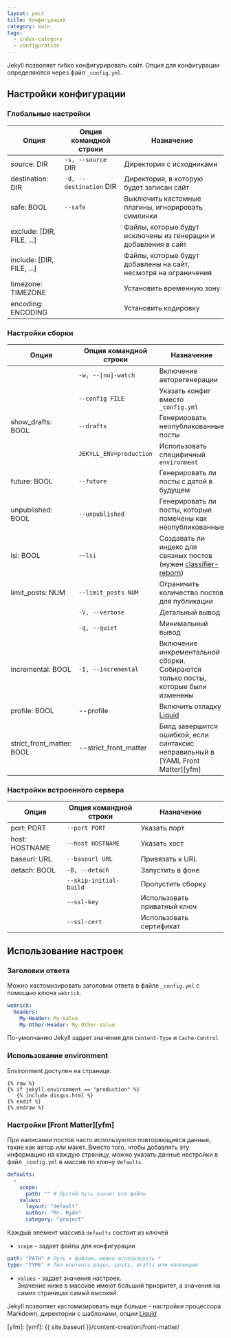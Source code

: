 ```yaml
---
layout: post
title: Конфигурация
category: main
tags:
  - index-category
  - configuration
---
```

Jekyll позволяет гибко конфигурировать сайт. Опция для конфигурации определяются через файл `_config.yml`.
<!--more-->
## Настройки конфигурации
### Глобальные настройки  

| Опция | Опция командной строки | Назначение |
| - | - | - |
| source: DIR | `-s, --source` DIR     | Директория с исходниками |
| destination: DIR | `-d, --destination` DIR | Директория, в которую будет записан сайт |
| safe: BOOL | `--safe` | Выключить кастомные плагины, игнорировать симлинки |
| exclude: [DIR, FILE, ...] |  | Файлы, которые будут исключены из генерации и добавления в сайт |
| include: [DIR, FILE, ...] |  | Файлы, которые будут добавлены на сайт, несмотря на ограничения |
| timezone: TIMEZONE |  | Установить временную зону |
| encoding: ENCODING |  | Установить кодировку |


### Настройки сборки

| Опция | Опция командной строки | Назначение |
| - | - | - |
|  | `-w, --[no]-watch` | Включение авторегенерации |
|  | `--config FILE` | Указать конфиг вместо `_config.yml` |
| show_drafts: BOOL | `--drafts` | Генерировать неопубликованные посты |
|  | `JEKYLL_ENV=production` | Использовать специфичный `environment` |
| future: BOOL | `--future` | Генерировать ли посты с датой в будущем |
| unpublished: BOOL | `--unpublished` | Генерировать ли посты, которые помечены как неопубликованные |
| lsi: BOOL | `--lsi` | Создавать ли индекс для связных постов (нужен [classifier-reborn])|
| limit_posts: NUM | `--limit_posts NUM`| Ограничить количество постов для публикации |
|  | `-V, --verbose`| Детальный вывод |
|  | `-q, --quiet`| Минимальный вывод |
| incremental: BOOL | `-I, --incremental`| Включение инкрементальной сборки. Собираются только посты, которые были изменены |
| profile: BOOL | --profile | Включить отладку [Liquid] |
| strict_front_matter: BOOL | --strict_front_matter | Билд завершится ошибкой, если синтаксис неправильный в [YAML Front Matter][yfm] |


### Настройки встроенного сервера

| Опция | Опция командной строки | Назначение |
| - | - | - |
| port: PORT | `--port PORT` | Указать порт |
| host: HOSTNAME | `--host HOSTNAME` | Указать хост |
| baseurl: URL | `--baseurl URL` | Привязать к URL |
| detach: BOOL | `-B, --detach` | Запустить в фоне |
|  | `--skip-initial-build` | Пропустить сборку |
|  | `--ssl-key` | Использовать приватный ключ |
|  | `--ssl-cert` | Использовать сертификат |



## Использование настроек
### Заголовки ответа
Можно кастомизировать заголовки ответа в файле `_config.yml` с помощью ключа `webrick`.
```yaml
webrick:
  headers:
    My-Header: My-Value
    My-Other-Header: My-Other-Value
```
По-умолчанию Jekyll задает значения для `Content-Type` и `Cache-Control`

### Использование environment
Environment доступен на странице.
```liquid
{% raw %}
{% if jekyll.environment == "production" %}
   {% include disqus.html %}
{% endif %}
{% endraw %}
```

### Настройки [Front Matter][yfm]
При написании постов часто используются повторяющиеся данные, такие как автор или макет. Вместо того, чтобы добавлять эту информацию на каждую страницу, можно указать данные настройки в файл `_config.yml` в массив по ключу `defaults`.
```yaml
defaults:
  -
    scope:
      path: "" # Пустой путь значит все файлы
    values:
      layout: "default"
      author: "Mr. Hyde"
      category: "project"
```
Каждый элемент массива `defaults` состоит из ключей
- `scope` - задает файлы для конфигурации
```yaml
path: "PATH" # Путь к файлам, можно использовать *
type: "TYPE" # Тип контента pages, posts, drafts или коллекции
```
- `values` - задает значения настроек.  
Значение ниже в массиве имеют больший приоритет, а значения на самих страницах самый высокий.

Jekyll позволяет кастомизировать еще больше - настройки процессора Markdown, директории с шаблонами, опции [Liquid]

[classifier-reborn]: http://www.classifier-reborn.com/
[Liquid]: https://github.com/Shopify/liquid/wiki/Liquid-for-Designers
[yfm]: [ymf]: {{ site.baseurl }}/content-creation/front-matter/
